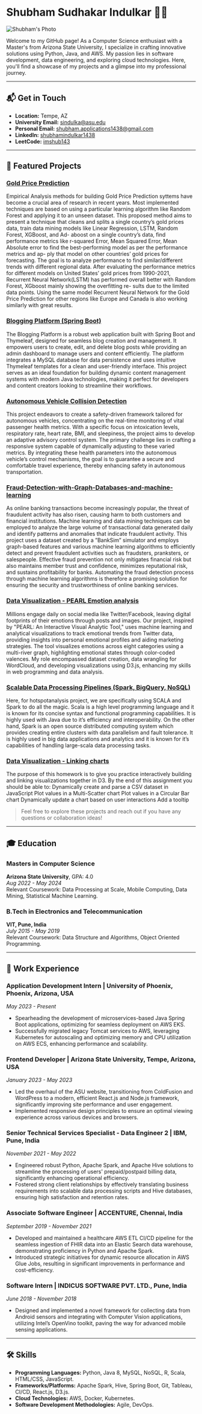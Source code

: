 # Shubham Sudhakar Indulkar 👨‍💻

![Shubham's Photo](images/IMG_5107.JPG)

Welcome to my GitHub page! As a Computer Science enthusiast with a Master's from Arizona State University, I specialize in crafting innovative solutions using Python, Java, and AWS. My passion lies in software development, data engineering, and exploring cloud technologies. Here, you'll find a showcase of my projects and a glimpse into my professional journey.

---

## 📬 Get in Touch

- **Location:** Tempe, AZ
- **University Email:** [sindulka@asu.edu](mailto:sindulka@asu.edu)
- **Personal Email:** [shubham.applications1438@gmail.com](mailto:shubham.applications1438@gmail.com)
- **LinkedIn:** [shubhamindulkar1438](https://linkedin.com/in/shubhamindulkar1438/)
- **LeetCode:** [imshub143](https://leetcode.com/imshub143/)

---

## 🚀 Featured Projects

### [Gold Price Prediction](https://colab.research.google.com/drive/1Zm09vnOE5du94WJZZoyzy5mSI0YKtUlI?usp=sharing)
Empirical Analysis methods for building Gold Price Prediction syttems have become a crucial area of research in recent years. Most implemented techniques are based on using a particular learning algorithm like Random Forest and applying it to an unseen dataset. This proposed method aims to present a technique that cleans and splits a single country’s gold prices data, train data mining models like Linear Regression, LSTM, Random Forest, XGBoost, and Ad- aboost on a single country’s data, find performance metrics like r-squared Error, Mean Squared Error, Mean Absolute error to find the best-performing model as per the performance metrics and ap- ply that model on other countries’ gold prices for forecasting. The goal is to analyze performance to find similar/different trends with different regional data. After evaluating the performance metrics for different models on United States’ gold prices from 1990-2021, Recurrent Neural Network(LSTM) has performed overall better with Random Forest, XGboost mainly showing the overfitting re- sults due to the limited data points. Using the same model Recurrent Neural Network for the Gold Price Prediction for other regions like Europe and Canada is also working similarly with great results.

### [Blogging Platform (Spring Boot)](https://github.com/shubhamX1438/bloggingSpringboot)
The Blogging Platform is a robust web application built with Spring Boot and Thymeleaf, designed for seamless blog creation and management. It empowers users to create, edit, and delete blog posts while providing an admin dashboard to manage users and content efficiently. The platform integrates a MySQL database for data persistence and uses intuitive Thymeleaf templates for a clean and user-friendly interface. This project serves as an ideal foundation for building dynamic content management systems with modern Java technologies, making it perfect for developers and content creators looking to streamline their workflows.

### [Autonomous Vehicle Collision Detection](https://github.com/shubhamX1438/Autonomous-Vehicle-Collision-Detection/tree/main)
This project endeavors to create a safety-driven framework tailored for autonomous vehicles, concentrating on the real-time monitoring of vital passenger health metrics. With a specific focus on intoxication levels, respiratory rate, heart rate, BMI, and sleepiness, the project aims to develop an adaptive advisory control system. The primary challenge lies in crafting a responsive system capable of dynamically adjusting to these varied metrics. By integrating these health parameters into the autonomous vehicle’s control mechanisms, the goal is to guarantee a secure and comfortable travel experience, thereby enhancing safety in autonomous transportation.

### [Fraud-Detection-with-Graph-Databases-and-machine-learning](https://github.com/shubhamX1438/Fraud-Detection-with-Graph-Databases-and-machine-learning)
As online banking transactions become increasingly popular, the threat of fraudulent activity has also risen, causing harm to both customers and financial institutions. Machine learning and data mining techniques can be employed to analyze the large volume of transactional data generated daily and identify patterns and anomalies that indicate fraudulent activity. This project uses a dataset created by a ”BankSim” simulator and employs graph-based features and various machine learning algorithms to efficiently detect and prevent fraudulent activities such as fraudsters, pranksters, or salespeople. Effective fraud prevention not only mitigates financial risk but also maintains member trust and confidence, minimizes reputational risk, and sustains profitability for banks. Automating the fraud detection process through machine learning algorithms is therefore a promising solution for ensuring the security and trustworthiness of online banking services.

### [Data Visualization - PEARL Emotion analysis](https://github.com/shubhamX1438/extra-credit-dv)
Millions engage daily on social media like Twitter/Facebook, leaving digital footprints of their emotions through posts and images. Our project, inspired by "PEARL: An Interactive Visual Analytic Tool," uses machine learning and analytical visualizations to track emotional trends from Twitter data, providing insights into personal emotional profiles and aiding marketing strategies. The tool visualizes emotions across eight categories using a multi-river graph, highlighting emotional states through color-coded valences. My role encompassed dataset creation, data wrangling for WordCloud, and developing visualizations using D3.js, enhancing my skills in web programming and data analysis.

### [Scalable Data Processing Pipelines (Spark, BigQuery, NoSQL)](https://github.com/shubhamX1438/hotspotanalysis-project---Apache-Spark-with-Scala)
Here, for hotspotanalysis project, we are specifically using SCALA and Spark to do all the magic. Scala is a high level programming language and it is known for its concise syntax and functional programming capabilities. It is highly used with Java due to it’s efficiency and interoperability. On the other hand, Spark is an open source distributed computing system which provides creating entire clusters with data parallelism and fault tolerance. It is highly used in big data applications and analytics and it is known for it’s capabilities of handling large-scala data processing tasks.

### [Data Visualization - Linking charts](https://github.com/shubhamX1438/extra-credit-dv)
The purpose of this homework is to give you practice interactively building and linking visualizations together in D3. By the end of this assignment you should be able to:
Dynamically create and parse a CSV dataset in JavaScript
Plot values in a Multi-Scatter chart
Plot values in a Circular Bar chart
Dynamically update a chart based on user interactions
Add a tooltip

> Feel free to explore these projects and reach out if you have any questions or collaboration ideas!

---

## 🎓 Education

### Masters in Computer Science
**Arizona State University**, GPA: 4.0  
*Aug 2022 - May 2024*  
Relevant Coursework: Data Processing at Scale, Mobile Computing, Data Mining, Statistical Machine Learning.

### B.Tech in Electronics and Telecommunication
**VIT, Pune, India**  
*July 2015 - May 2019*  
Relevant Coursework: Data Structure and Algorithms, Object Oriented Programming.

---

## 💼 Work Experience

### Application Development Intern | University of Phoenix, Phoenix, Arizona, USA
*May 2023 - Present*
- Spearheading the development of microservices-based Java Spring Boot applications, optimizing for seamless deployment on AWS EKS.
- Successfully migrated legacy Tomcat services to AWS, leveraging Kubernetes for autoscaling and optimizing memory and CPU utilization on AWS ECS, enhancing performance and scalability.

### Frontend Developer | Arizona State University, Tempe, Arizona, USA
*January 2023 - May 2023*
- Led the overhaul of the ASU website, transitioning from ColdFusion and WordPress to a modern, efficient React.js and Node.js framework, significantly improving site performance and user engagement.
- Implemented responsive design principles to ensure an optimal viewing experience across various devices and browsers.

### Senior Technical Services Specialist - Data Engineer 2 | IBM, Pune, India
*November 2021 - May 2022*
- Engineered robust Python, Apache Spark, and Apache Hive solutions to streamline the processing of users' prepaid/postpaid billing data, significantly enhancing operational efficiency.
- Fostered strong client relationships by effectively translating business requirements into scalable data processing scripts and Hive databases, ensuring high satisfaction and retention rates.

### Associate Software Engineer | ACCENTURE, Chennai, India
*September 2019 - November 2021*
- Developed and maintained a healthcare AWS ETL CI/CD pipeline for the seamless ingestion of FHIR data into an Elastic Search data warehouse, demonstrating proficiency in Python and Apache Spark.
- Introduced strategic initiatives for dynamic resource allocation in AWS Glue Jobs, resulting in significant improvements in performance and cost-efficiency.

### Software Intern | INDICUS SOFTWARE PVT. LTD., Pune, India
*June 2018 - November 2018*
- Designed and implemented a novel framework for collecting data from Android sensors and integrating with Computer Vision applications, utilizing Intel’s OpenVino toolkit, paving the way for advanced mobile sensing applications.

---

## 🛠 Skills

- **Programming Languages:** Python, Java 8, MySQL, NoSQL, R, Scala, HTML/CSS, JavaScript.
- **Frameworks/Platforms:** Apache Spark, Hive, Spring Boot, Git, Tableau, CI/CD, React.js, D3.js.
- **Cloud Technologies:** AWS, Docker, Kubernetes.
- **Software Development Methodologies:** Agile, DevOps.

